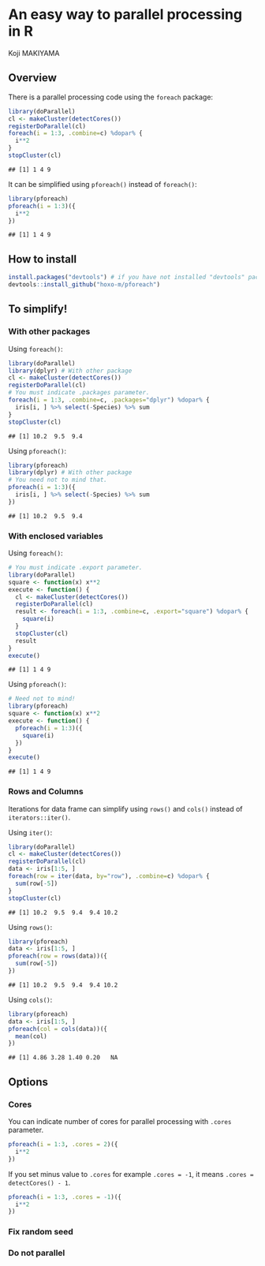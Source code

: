 # An easy way to parallel processing in R
Koji MAKIYAMA  



## Overview

There is a parallel processing code using the `foreach` package:


```r
library(doParallel)
cl <- makeCluster(detectCores())
registerDoParallel(cl)
foreach(i = 1:3, .combine=c) %dopar% {
  i**2
}
stopCluster(cl)
```


```
## [1] 1 4 9
```

It can be simplified using `pforeach()` instead of `foreach()`:


```r
library(pforeach)
pforeach(i = 1:3)({
  i**2
})
```

```
## [1] 1 4 9
```

## How to install


```r
install.packages("devtools") # if you have not installed "devtools" package
devtools::install_github("hoxo-m/pforeach")
```

## To simplify!

### With other packages

Using `foreach()`:


```r
library(doParallel)
library(dplyr) # With other package
cl <- makeCluster(detectCores())
registerDoParallel(cl)
# You must indicate .packages parameter.
foreach(i = 1:3, .combine=c, .packages="dplyr") %dopar% {
  iris[i, ] %>% select(-Species) %>% sum
}
stopCluster(cl)
```


```
## [1] 10.2  9.5  9.4
```

Using `pforeach()`:


```r
library(pforeach)
library(dplyr) # With other package
# You need not to mind that.
pforeach(i = 1:3)({
  iris[i, ] %>% select(-Species) %>% sum
})
```

```
## [1] 10.2  9.5  9.4
```

### With enclosed variables

Using `foreach()`:


```r
# You must indicate .export parameter. 
library(doParallel)
square <- function(x) x**2
execute <- function() {
  cl <- makeCluster(detectCores())
  registerDoParallel(cl)
  result <- foreach(i = 1:3, .combine=c, .export="square") %dopar% {
    square(i)
  }
  stopCluster(cl)
  result
}
execute()
```

```
## [1] 1 4 9
```

Using `pforeach()`:


```r
# Need not to mind!
library(pforeach)
square <- function(x) x**2
execute <- function() {
  pforeach(i = 1:3)({
    square(i)
  })
}
execute()
```

```
## [1] 1 4 9
```

### Rows and Columns

Iterations for data frame can simplify using `rows()` and `cols()` instead of `iterators::iter()`.

Using `iter()`:


```r
library(doParallel)
cl <- makeCluster(detectCores())
registerDoParallel(cl)
data <- iris[1:5, ]
foreach(row = iter(data, by="row"), .combine=c) %dopar% {
  sum(row[-5])
}
stopCluster(cl)
```


```
## [1] 10.2  9.5  9.4  9.4 10.2
```

Using `rows()`:


```r
library(pforeach)
data <- iris[1:5, ]
pforeach(row = rows(data))({
  sum(row[-5])
})
```

```
## [1] 10.2  9.5  9.4  9.4 10.2
```

Using `cols()`:


```r
library(pforeach)
data <- iris[1:5, ]
pforeach(col = cols(data))({
  mean(col)
})
```

```
## [1] 4.86 3.28 1.40 0.20   NA
```

## Options

### Cores

You can indicate number of cores for parallel processing with `.cores` parameter.


```r
pforeach(i = 1:3, .cores = 2)({
  i**2
})
```

If you set minus value to `.cores` for example `.cores = -1`, it means `.cores = detectCores() - 1`.


```r
pforeach(i = 1:3, .cores = -1)({
  i**2
})
```

### Fix random seed

### Do not parallel
